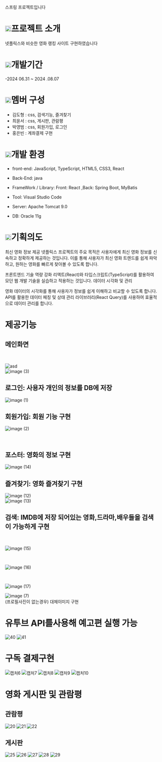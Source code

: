 스프링 프로젝트입니다 

#  <img src="https://pic.sopili.net/pub/emoji/twitter/2/72x72/1f5a5.png" width=20 height=20>프로젝트 소개
넷플릭스와 비슷한 영화 랭킹 사이트 구현하였습니다

# <img src="https://pic.sopili.net/pub/emoji/twitter/2/72x72/1f558.png" width=20 height=20>개발기간
-2024 06.31 ~ 2024 .08.07
# <img src="https://pic.sopili.net/pub/emoji/twitter/2/72x72/1f46c.png" width=20 height=20>멤버 구성
- 김도형 : css, 검색기능, 즐겨찾기
- 최윤서 : css, 게시판, 관람평
- 박영범 : css, 회원가입, 로그인
- 홍은빈 : 계좌결제 구현


# <img src="https://pic.sopili.net/pub/emoji/twitter/2/72x72/2699.png" width=20 height=20>개발 환경

- front-end: JavaScript, TypeScript, HTML5, CSS3, React

- Back-End: java

- FrameWork / Library: Front: React ,Back: Spring Boot, MyBatis

- Tool: Visual Studio Code

- Server: Apache Tomcat 9.0

- DB: Oracle 11g

#  <img src="https://pic.sopili.net/pub/emoji/twitter/2/72x72/1f6a9.png" width=20 height=20>기획의도      

최신 영화 정보 제공
넷플릭스 프로젝트의 주요 목적은 사용자에게 최신 영화 정보를 신속하고 정확하게 제공하는 것입니다.
이를 통해 사용자가 최신 영화 트렌드를 쉽게 파악하고, 원하는 영화를 빠르게 찾아볼 수 있도록 합니다.

프론트엔드 기술 역량 강화
리액트(React)와 타입스크립트(TypeScript)를 활용하여 모던 웹 개발 기술을 실습하고 적용하는 것입니다.
데이터 시각화 및 관리

영화 데이터의 시각화를 통해 사용자가 정보를 쉽게 이해하고 비교할 수 있도록 합니다.
API를 활용한 데이터 페칭 및 상태 관리 라이브러리(React Query)를 사용하여 효율적으로 데이터 관리를 합니다.


# 제공기능

## 메인화면
<br>

![asd](https://github.com/user-attachments/assets/459a08b7-d49b-426f-896b-bfd36c412b12)
<br>
![image (3)](https://github.com/user-attachments/assets/fdb3ddf9-018e-41e9-a000-e3d9d1f4876b)
<br>
## 로그인: 사용자 개인의 정보를 DB에 저장
![image (1)](https://github.com/user-attachments/assets/b2427b44-bb3d-42d5-8cde-915cf6652bcf)
<br>
## 회원가입: 회원 기능 구현

![image (2)](https://github.com/user-attachments/assets/163e4302-0006-4a84-89ef-a278596ab7b2)

<br>

## 포스터: 영화의 정보 구현

![image (14)](https://github.com/user-attachments/assets/625722af-ef25-4493-ab67-cebdc4a9d7fd)
<br>

## 즐겨찾기: 영화 즐겨찾기 구현

![image (12)](https://github.com/user-attachments/assets/80e4420d-f58c-4cea-b040-3443000dd723)
<br>
![image (13)](https://github.com/user-attachments/assets/ff876da2-4aa2-4b5a-a8a7-0cd30699e90b)
<br>

## 검색: IMDB에 저장 되어있는 영화,드라마,배우들을 검색이 가능하게 구현
<br>

![image (15)](https://github.com/user-attachments/assets/943c3c70-80b3-4687-b45f-225eb0643d8d)

<br>

![image (16)](https://github.com/user-attachments/assets/3b0517d6-a7f3-46bd-96c4-980a8ed5b402)

<br>

![image (17)](https://github.com/user-attachments/assets/6f755f6a-7aa8-4caa-993a-6018366ba7f7)
<br>

![image (7)](https://github.com/user-attachments/assets/b14ad715-b019-4034-b07c-d50fc3cd7d58)
<br>
(프로필사진이 없는경우) 대체이미지 구현 

# 유투브 API를사용해 예고편 실행 가능
![40](https://github.com/user-attachments/assets/2e89be39-3692-4f67-9b49-315679afaff9)
![41](https://github.com/user-attachments/assets/66084868-2950-4fc2-8a5a-bd0759e70793)



# 구독 결제구현
![캡처6](https://github.com/user-attachments/assets/95641a2f-3a61-4de9-a9c4-6a2a3563d0f8)
![캡처7](https://github.com/user-attachments/assets/449843fd-7c7a-4fc9-b974-721ccc214518)
![캡처8](https://github.com/user-attachments/assets/08c1a75e-cc09-46d2-9f91-b115bff83974)
![캡처9](https://github.com/user-attachments/assets/23efef80-858a-4907-880e-3463599b95d1)
![캡처10](https://github.com/user-attachments/assets/8be5292b-5299-4ae4-ac30-0d8a594ae7ce)

# 영화 게시판 및 관람평
## 관람평
![20](https://github.com/user-attachments/assets/1193ab1e-005d-48d6-bd3f-51f372ed3474)
![21](https://github.com/user-attachments/assets/a42372b7-a25d-4aea-bba0-6a9f7207a26b)
![22](https://github.com/user-attachments/assets/6c8893aa-3060-4e2c-8eb3-50935c710457)
## 게시판
![25](https://github.com/user-attachments/assets/942de643-0d64-4e86-9219-833943877677)
![26](https://github.com/user-attachments/assets/007989a1-cf38-4b0d-acde-6ab48164b9b3)
![27](https://github.com/user-attachments/assets/b4169d18-88bb-4b35-883c-a74900beb8c1)
![28](https://github.com/user-attachments/assets/c2cfb29c-eb67-400a-b7bb-179b58cfa530)
![29](https://github.com/user-attachments/assets/ec5383cb-3cf7-4904-9be6-d52e33bcea44)
<br>


